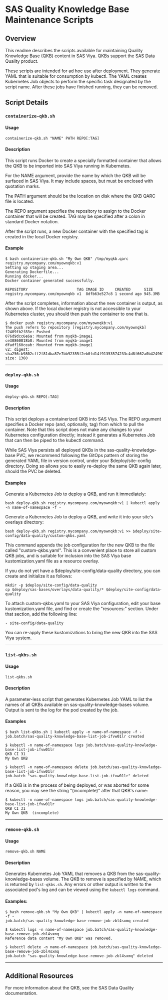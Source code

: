 # SAS Quality Knowledge Base Maintenance Scripts

## Overview

This readme describes the scripts available for maintaining Quality Knowledge Base (QKB) content in SAS Viya.  QKBs support the SAS Data Quality product.

These scripts are intended for ad hoc use after deployment. They generate YAML that is suitable for consumption by kubectl. The YAML creates Kubernetes Job objects to perform the specific task designated by the script name.  After these jobs have finished running, they can be removed.

## Script Details

### `containerize-qkb.sh`

#### Usage

    containerize-qkb.sh "NAME" PATH REPO[:TAG]

#### Description

This script runs Docker to create a specially formatted container that allows the QKB to be imported into SAS Viya running in Kubernetes.

For the NAME argument, provide the name by which the QKB will be surfaced in SAS Viya.  It may include spaces, but must be enclosed with quotation marks.

The PATH argument should be the location on disk where the QKB QARC file is located.

The REPO argument specifies the repository to assign to the Docker container that will be created.  TAG may be specified after a colon in standard Docker notation.

After the script runs, a new Docker container with the specified tag is created in the local Docker registry.

#### Example

    $ bash containerize-qkb.sh "My Own QKB" /tmp/myqkb.qarc registry.mycompany.com/myownqkb:v1
    Setting up staging area...
    Generating Dockerfile...
    Running docker...
    Docker container generated successfully.
    
    REPOSITORY                      TAG IMAGE ID     CREATED      SIZE
    registry.mycompany.com/myownqkb v1  8dfb63e527c8 1 second ago 945.3MB

After the script completes, information about the new container is output, as shown above.  If the local docker registry is not accessible to your Kubernetes cluster, you should then push the container to one that is.

    $ docker push registry.mycompany.com/myownqkb:v1
    The push refers to repository [registry.mycompany.com/myownqkb]
    f2409fb2f83e: Pushed
    076d9dcc6e6a: Mounted from myqkb-image1
    ce30860818b8: Mounted from myqkb-image1
    dfadf160ceab: Mounted from myqkb-image1
    v2: digest: sha256:b9802cff2f81dba87e7bb92355f2eb0fd14f91353574233c4d8f662a0b424961 size: 1360

---

### `deploy-qkb.sh`

#### Usage

    deploy-qkb.sh REPO[:TAG]

#### Description

This script deploys a containerized QKB into SAS Viya.  The REPO argument specifies a Docker repo (and, optionally, tag) from which to pull the container.  Note that this script does not make any changes to your Kubernetes configuration directly; instead it generates a Kubernetes Job that can then be piped to the kubectl command.

While SAS Viya persists all deployed QKBs in the sas-quality-knowledge-base PVC, we recommend following the GitOps pattern of storing the generated YAML file in version control, under your $deploy/site-config directory.   Doing so allows you to easily re-deploy the same QKB again later, should the PVC be deleted.

#### Examples

Generate a Kubernetes Job to deploy a QKB, and run it immediately:

    bash deploy-qkb.sh registry.mycompany.com/myownqkb:v1 | kubectl apply -n name-of-namespace -f -

Generate a Kubernetes Job to deploy a QKB, and write it into your site's overlays directory:

    bash deploy-qkb.sh registry.mycompany.com/myownqkb:v1 >> $deploy/site-config/data-quality/custom-qkbs.yaml

This command appends the job configuration for the new QKB to the file called "custom-qkbs.yaml".  This is a convenient place to store all custom QKB jobs, and is suitable for inclusion into the SAS Viya base kustomization.yaml file as a resource overlay.  

If you do not yet have a $deploy/site-config/data-quality directory, you can create and initialize it as follows:

    mkdir -p $deploy/site-config/data-quality
    cp $deploy/sas-bases/overlays/data-quality/* $deploy/site-config/data-quality

To attach custom-qkbs.yaml to your SAS Viya configuration, edit your base kustomization.yaml file, and find or create the "resources:" section.  Under that section, add the following line:

    - site-config/data-quality

You can re-apply these kustomizations to bring the new QKB into the SAS Viya system.

---

### `list-qkbs.sh`

#### Usage

    list-qkbs.sh

#### Description

A parameter-less script that generates Kubernetes Job YAML to list the names of all QKBs available on sas-quality-knowledge-bases volume.  Output is sent to the log for the pod created by the job.

#### Examples

    $ bash list-qkbs.sh | kubectl apply -n name-of-namespace -f -
    job.batch/sas-quality-knowledge-base-list-job-ifvw01lr created

    $ kubectl -n name-of-namespace logs job.batch/sas-quality-knowledge-base-list-job-ifvw01lr
    QKB CI 31
    My Own QKB

    $ kubectl -n name-of-namespace delete job.batch/sas-quality-knowledge-base-list-job-ifvw01lr
    job.batch "sas-quality-knowledge-base-list-job-ifvw01lr" deleted

If a QKB is in the process of being deployed, or was aborted for some reason, you may see the string "(incomplete)" after that QKB's name:

    $ kubectl -n name-of-namespace logs job.batch/sas-quality-knowledge-base-list-job-ifvw01lr
    QKB CI 31
    My Own QKB  (incomplete)

---

### `remove-qkb.sh`

#### Usage

    remove-qkb.sh NAME

#### Description

Generates Kubernetes Job YAML that removes a QKB from the sas-quality-knowledge-bases volume.  The QKB to remove is specified by NAME, which is returned by `list-qkbs.sh`.  Any errors or other output is written to the associated pod's log and can be viewed using the `kubectl logs` command.

#### Examples:

    $ bash remove-qkb.sh "My Own QKB" | kubectl apply -n name-of-namespace -f -
    job.batch/sas-quality-knowledge-base-remove-job-zbl4sxmq created

    $ kubectl logs -n name-of-namespace job.batch/sas-quality-knowledge-base-remove-job-zbl4sxmq
    Reference data content "My Own QKB" was removed.

    $ kubectl delete -n name-of-namespace job.batch/sas-quality-knowledge-base-remove-job-zbl4sxmq
    job.batch "sas-quality-knowledge-base-remove-job-zbl4sxmq" deleted

---

## Additional Resources

For more information about the QKB, see the SAS Data Quality documentation.

